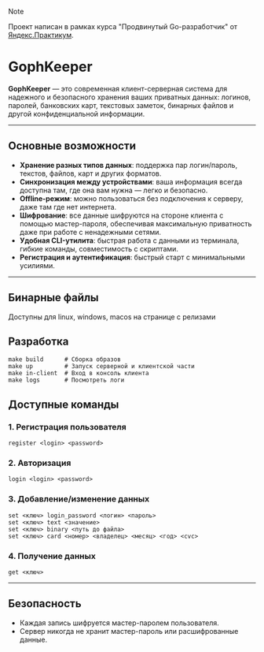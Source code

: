 > [!NOTE]
> Проект написан в рамках курса "Продвинутый Go-разработчик" от [Яндекс.Практикум](https://practicum.yandex.ru).

# GophKeeper

**GophKeeper** — это современная клиент-серверная система для надежного и безопасного хранения ваших приватных данных: логинов, паролей, банковских карт, текстовых заметок, бинарных файлов и другой конфиденциальной информации.

---

## Основные возможности

- **Хранение разных типов данных**: поддержка пар логин/пароль, текстов, файлов, карт и других форматов.
- **Синхронизация между устройствами**: ваша информация всегда доступна там, где она вам нужна — легко и безопасно.
- **Offline-режим**: можно пользоваться без подключения к серверу, даже там где нет интернета. 
- **Шифрование**: все данные шифруются на стороне клиента с помощью мастер-пароля, обеспечивая максимальную приватность даже при работе с ненадежными сетями.
- **Удобная CLI-утилита**: быстрая работа с данными из терминала, гибкие команды, совместимость с скриптами.
- **Регистрация и аутентификация**: быстрый старт с минимальными усилиями.

---

## Бинарные файлы

Доступны для linux, windows, macos на странице с релизами

## Разработка

```shell script
make build      # Сборка образов
make up         # Запуск серверной и клиентской части
make in-client  # Вход в консоль клиента
make logs       # Посмотреть логи
```

## Доступные команды

### 1. Регистрация пользователя

```shell script
register <login> <password>
```


### 2. Авторизация

```shell script
login <login> <password>
```


### 3. Добавление/изменение данных

```shell script
set <ключ> login_password <логин> <пароль>
set <ключ> text <значение>
set <ключ> binary <путь до файла>
set <ключ> card <номер> <владелец> <месяц> <год> <cvc>
```


### 4. Получение данных

```shell script
get <ключ>
```

---

## Безопасность

- Каждая запись шифруется мастер-паролем пользователя.
- Сервер никогда не хранит мастер-пароль или расшифрованные данные.
